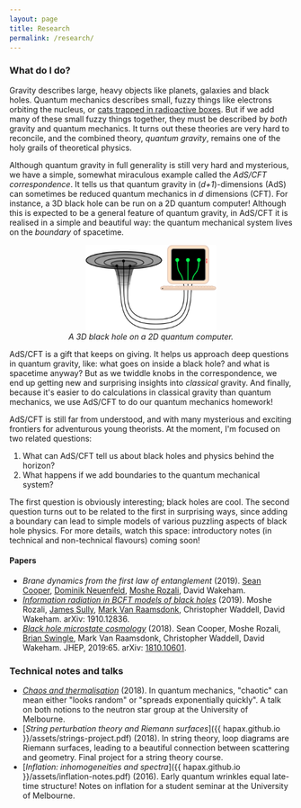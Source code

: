 ```yaml
---
layout: page
title: Research
permalink: /research/
---
```


### What do I do?

Gravity describes large, heavy objects like planets, galaxies and black holes.
Quantum mechanics describes small, fuzzy things like electrons
orbiting the nucleus, or [cats trapped in radioactive boxes](https://en.wikipedia.org/wiki/Schr%C3%B6dinger%27s_cat).
But if we add many of these small fuzzy things together, they must be
described by *both* gravity and quantum mechanics.
It turns out these theories are very hard to reconcile, and the
combined theory, *quantum gravity*, remains one of the holy grails of
theoretical physics.

Although quantum gravity in full generality is still very hard and mysterious,
we have a simple, somewhat miraculous example called the *AdS/CFT
correspondence*.
It tells us that quantum gravity in (*d+1*)-dimensions (AdS) can sometimes
be reduced quantum mechanics in *d* dimensions (CFT).
For instance, a 3D black hole can be run on a 2D quantum computer!
Although this is expected to be a general feature of quantum gravity,
in AdS/CFT it is realised in a simple and beautiful way: the quantum
mechanical system lives on the *boundary* of spacetime.

<figure>
    <div style="text-align:center"><img src ="/images/er=epr.png"
    width="55%" />
		    <figcaption><i>A 3D black hole on a 2D quantum
    computer.</i></figcaption>
	</div>
	</figure>

AdS/CFT is a gift that keeps on giving.
It helps us approach deep questions in quantum gravity, like: what
goes on inside a black hole? and what is spacetime anyway?
But as we twiddle knobs in the correspondence, we end up getting new
and surprising insights into *classical* gravity.
And finally, because it's easier to do calculations in classical
gravity than quantum mechanics, we use AdS/CFT to do our quantum
mechanics homework!

AdS/CFT is still far from understood, and with many mysterious and
exciting frontiers for adventurous young theorists.
At the moment, I'm focused on two related questions:
1. What can AdS/CFT tell us about black holes and physics behind the
   horizon?
2. What happens if we add boundaries to the quantum mechanical system?

The first question is obviously interesting; black holes are cool.
The second question turns out to be related to the first in surprising
ways, since adding a boundary can lead to simple models of various
puzzling aspects of black hole physics.
For more details, watch this space: introductory notes (in technical
and non-technical flavours) coming soon!

#### Papers

- *Brane dynamics from the first law of entanglement*
  (2019). [Sean Cooper](https://seancooper.info/),
  [Dominik Neuenfeld](http://inspirehep.net/search?ln=en&ln=en&p=Dominik+Neuenfeld&of=hb&action_search=Search&sf=&so=d&rm=&rg=25&sc=0),
  [Moshe Rozali](https://www.phas.ubc.ca/~rozali/), David Wakeham.
- [*Information radiation in BCFT models of black holes*](https://arxiv.org/abs/1910.12836)
  (2019). Moshe Rozali,
  [James Sully](http://inspirehep.net/search?p=author%3AJ.Sully.1%20AND%20collection%3Aciteable),
  [Mark Van Raamsdonk](https://www.phas.ubc.ca/~mav/vanraamsdonk.html),
  Christopher Waddell, David Wakeham. arXiv: 1910.12836.
- [*Black hole microstate cosmology*](https://link.springer.com/article/10.1007/JHEP07(2019)065)
  (2018). Sean Cooper,
  Moshe Rozali,
  [Brian Swingle](https://sites.google.com/site/physicsmonkey/),
 Mark Van Raamsdonk,
  Christopher Waddell, David Wakeham. JHEP, 2019:65. arXiv: [1810.10601](https://arxiv.org/abs/1810.10601).

### Technical notes and talks
- [*Chaos and thermalisation*](assets/chaos.pdf) (2018). In quantum
  mechanics, "chaotic" can mean either "looks random" or "spreads exponentially
  quickly". A talk on both notions to the neutron star
  group at the University of Melbourne.
- [*String perturbation theory and Riemann surfaces*]({{
hapax.github.io }}/assets/strings-project.pdf) (2018). In string
theory, loop diagrams are Riemann surfaces, leading to a beautiful
connection between scattering and geometry. Final project for a string
theory course.
- [*Inflation: inhomogeneities and spectra*]({{ hapax.github.io
  }}/assets/inflation-notes.pdf) (2016). Early quantum wrinkles equal
  late-time structure! Notes on inflation for a student seminar at the University of Melbourne.
